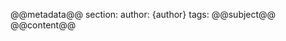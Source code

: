@@metadata@@
section:
author: {author}
tags:
@@subject@@
<put in your headline>
@@content@@
<put in your content here>